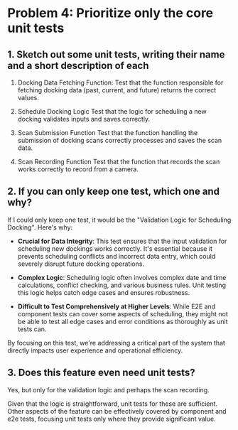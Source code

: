 # Problem 4: Prioritize only the core unit tests

## 1. Sketch out some unit tests, writing their name and a short description of each

1. Docking Data Fetching Function:
Test that the function responsible for fetching docking data (past, current, and future) returns the correct values.

2. Schedule Docking Logic
Test that the logic for scheduling a new docking validates inputs and saves correctly.

3. Scan Submission Function
Test that the function handling the submission of docking scans correctly processes and saves the scan data.

4. Scan Recording Function
Test that the function that records the scan works correctly to record from a camera.


## 2. If you can only keep one test, which one and why?

If I could only keep one test, it would be the "Validation Logic for Scheduling Docking". Here's why:

- **Crucial for Data Integrity**: This test ensures that the input validation for scheduling new dockings works correctly. It's essential because it prevents scheduling conflicts and incorrect data entry, which could severely disrupt future docking operations.

- **Complex Logic**: Scheduling logic often involves complex date and time calculations, conflict checking, and various business rules. Unit testing this logic helps catch edge cases and ensures robustness.

- **Difficult to Test Comprehensively at Higher Levels**: While E2E and component tests can cover some aspects of scheduling, they might not be able to test all edge cases and error conditions as thoroughly as unit tests can.

By focusing on this test, we're addressing a critical part of the system that directly impacts user experience and operational efficiency.


## 3. Does this feature even need unit tests?

Yes, but only for the validation logic and perhaps the scan recording.

Given that the logic is straightforward, unit tests for these are sufficient. Other aspects of the feature can be effectively covered by component and e2e tests, focusing unit tests only where they provide significant value.